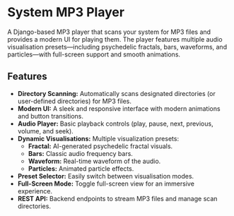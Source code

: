 # System MP3 Player

A Django-based MP3 player that scans your system for MP3 files and provides a modern UI for playing them. The player features multiple audio visualisation presets—including psychedelic fractals, bars, waveforms, and particles—with full-screen support and smooth animations.

## Features

- **Directory Scanning:** Automatically scans designated directories (or user-defined directories) for MP3 files.
- **Modern UI:** A sleek and responsive interface with modern animations and button transitions.
- **Audio Player:** Basic playback controls (play, pause, next, previous, volume, and seek).
- **Dynamic Visualisations:** Multiple visualization presets:
  - **Fractal:** AI-generated psychedelic fractal visuals.
  - **Bars:** Classic audio frequency bars.
  - **Waveform:** Real-time waveform of the audio.
  - **Particles:** Animated particle effects.
- **Preset Selector:** Easily switch between visualisation modes.
- **Full-Screen Mode:** Toggle full-screen view for an immersive experience.
- **REST API:** Backend endpoints to stream MP3 files and manage scan directories.

